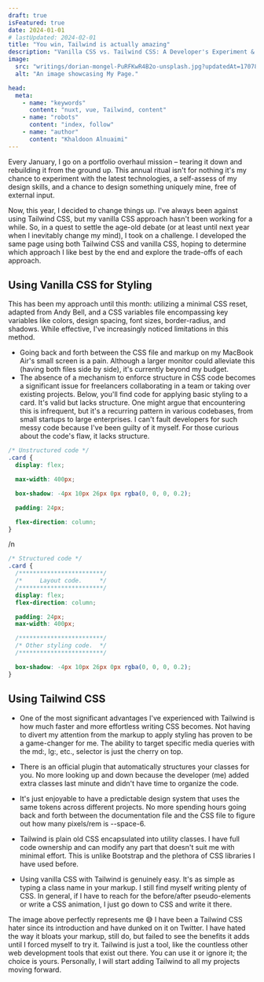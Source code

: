 ```yaml
---
draft: true
isFeatured: true
date: 2024-01-01
# lastUpdated: 2024-02-01
title: "You win, Tailwind is actually amazing"
description: "Vanilla CSS vs. Tailwind CSS: A Developer's Experiment & Review! ️ Learn about the pros and cons of both approaches through a real-world comparison. Explore code structure, efficiency, and design system benefits. Find out which reigns supreme!"
image:
  src: "writings/dorian-mongel-PuRFKwR4B2o-unsplash.jpg?updatedAt=1707893302082"
  alt: "An image showcasing My Page."

head:
  meta:
    - name: "keywords"
      content: "nuxt, vue, Tailwind, content"
    - name: "robots"
      content: "index, follow"
    - name: "author"
      content: "Khaldoon Alnuaimi"
---
```


Every January, I go on a portfolio overhaul mission – tearing it down and rebuilding it from the ground up. This annual ritual isn't for nothing it's my chance to experiment with the latest technologies, a self-assess of my design skills, and a chance to design something uniquely mine, free of external input.

Now, this year, I decided to change things up. I've always been against using Tailwind CSS, but my vanilla CSS approach hasn't been working for a while. So, in a quest to settle the age-old debate (or at least until next year when I inevitably change my mind), I took on a challenge. I developed the same page using both Tailwind CSS and vanilla CSS, hoping to determine which approach I like best by the end and explore the trade-offs of each approach.

## Using Vanilla CSS for Styling

This has been my approach until this month: utilizing a minimal CSS reset, adapted from Andy Bell, and a CSS variables file encompassing key variables like colors, design spacing, font sizes, border-radius, and shadows. While effective, I've increasingly noticed limitations in this method.

- Going back and forth between the CSS file and markup on my MacBook Air's small screen is a pain. Although a larger monitor could alleviate this (having both files side by side), it's currently beyond my budget.
- The absence of a mechanism to enforce structure in CSS code becomes a significant issue for freelancers collaborating in a team or taking over existing projects. Below, you'll find code for applying basic styling to a card. It's valid but lacks structure. One might argue that encountering this is infrequent, but it's a recurring pattern in various codebases, from small startups to large enterprises. I can't fault developers for such messy code because I've been guilty of it myself. For those curious about the code's flaw, it lacks structure.

```css
/* Unstructured code */
.card {
  display: flex;

  max-width: 400px;

  box-shadow: -4px 10px 26px 0px rgba(0, 0, 0, 0.2);

  padding: 24px;

  flex-direction: column;
}
```

/n

```css
/* Structured code */
.card {
  /************************/
  /*     Layout code.     */
  /************************/
  display: flex;
  flex-direction: column;

  padding: 24px;
  max-width: 400px;

  /************************/
  /* Other styling code.  */
  /************************/

  box-shadow: -4px 10px 26px 0px rgba(0, 0, 0, 0.2);
}
```

## Using Tailwind CSS

- One of the most significant advantages I've experienced with Tailwind is how much faster and more effortless writing CSS becomes. Not having to divert my attention from the markup to apply styling has proven to be a game-changer for me. The ability to target specific media queries with the md:, lg:, etc., selector is just the cherry on top.

- There is an official plugin that automatically structures your classes for you. No more looking up and down because the developer (me) added extra classes last minute and didn't have time to organize the code.

- It's just enjoyable to have a predictable design system that uses the same tokens across different projects. No more spending hours going back and forth between the documentation file and the CSS file to figure out how many pixels/rem is --space-6.

- Tailwind is plain old CSS encapsulated into utility classes. I have full code ownership and can modify any part that doesn't suit me with minimal effort. This is unlike Bootstrap and the plethora of CSS libraries I have used before.

- Using vanilla CSS with Tailwind is genuinely easy. It's as simple as typing a class name in your markup. I still find myself writing plenty of CSS. In general, if I have to reach for the before/after pseudo-elements or write a CSS animation, I just go down to CSS and write it there.

The image above perfectly represents me 😅 I have been a Tailwind CSS hater since its introduction and have dunked on it on Twitter. I have hated the way it bloats your markup, still do, but failed to see the benefits it adds until I forced myself to try it. Tailwind is just a tool, like the countless other web development tools that exist out there. You can use it or ignore it; the choice is yours. Personally, I will start adding Tailwind to all my projects moving forward.
